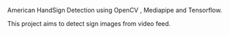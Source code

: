 American HandSign Detection using OpenCV , Mediapipe and Tensorflow.

This project aims to detect sign images from video feed.
